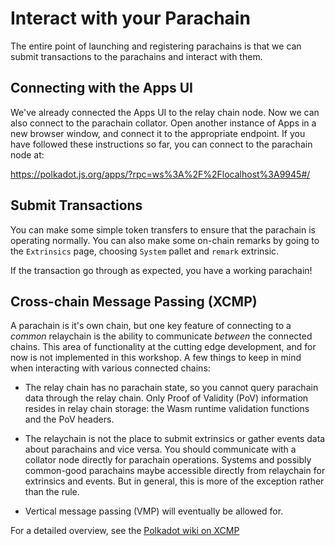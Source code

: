# Interact with your Parachain

The entire point of launching and registering parachains is that we can submit transactions to the
parachains and interact with them.

## Connecting with the Apps UI

We've already connected the Apps UI to the relay chain node. Now we can also connect to the
parachain collator. Open another instance of Apps in a new browser window, and connect it to the
appropriate endpoint. If you have followed these instructions so far, you can connect to the
parachain node at:

https://polkadot.js.org/apps/?rpc=ws%3A%2F%2Flocalhost%3A9945#/

## Submit Transactions

You can make some simple token transfers to ensure that the parachain is operating normally. You can
also make some on-chain remarks by going to the `Extrinsics` page, choosing `System` pallet and
`remark` extrinsic.

If the transaction go through as expected, you have a working parachain!

## Cross-chain Message Passing (XCMP)

A parachain is it's own chain, but one key feature of connecting to a _common_ relaychain is the
ability to communicate _between_ the connected chains. This area of functionality at the cutting
edge development, and for now is not implemented in this workshop. A few things to keep
in mind when interacting with various connected chains:

- The relay chain has no parachain state, so you cannot query parachain data through the relay chain.
Only Proof of Validity (PoV) information resides in relay chain storage: the Wasm runtime
validation functions and the PoV headers.

- The relaychain is not the place to submit extrinsics or gather events data about parachains
and vice versa. You should communicate with a collator node directly for parachain operations.
Systems and possibly common-good parachains maybe accessible directly from relaychain for
extrinsics and events. But in general, this is more of the exception rather than the rule.

- Vertical message passing (VMP) will eventually be allowed for.

For a detailed overview, see the [Polkadot wiki on XCMP](https://wiki.polkadot.network/docs/en/learn-crosschain)
